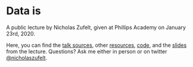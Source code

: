 # Data is

A public lecture by Nicholas Zufelt, given at Phillips Academy on January 23rd, 2020.

Here, you can find the [talk sources](sources.md), other [resources](resources.md), [code](preparations_for_data_is_talk.ipynb), and the [slides](Data_is.pdf) from the lecture.  Questions?  Ask me either in person or on twitter [@nicholaszufelt](https://twitter.com/nicholaszufelt).
